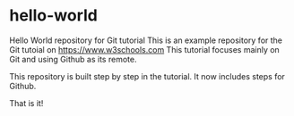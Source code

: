 # hello-world
Hello World repository for Git tutorial
This is an example repository for the Git tutoial on https://www.w3schools.com
This tutorial focuses mainly on Git and using Github as its remote.

This repository is built step by step in the tutorial.
It now includes steps for Github.

That is it!


